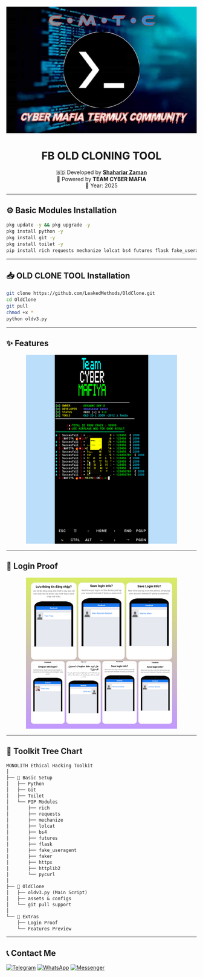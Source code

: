 
<p align="center">
  <img src="https://raw.githubusercontent.com/LeakedMethods/OldClone/refs/heads/main/FB_IMG_1757302161129.jpg" width="600"/>
</p>

<h1 align="center"> FB OLD CLONING TOOL</h1>

<p align="center">
  🇧🇩 Developed by <a href="https://www.facebook.com/shahariarzaman.mahi"><b>Shahariar Zaman</b></a><br>
  🚀 Powered by <b>TEAM CYBER MAFIA</b><br>
  📆 Year: 2025
</p>

---

## ⚙️ Basic Modules Installation
```bash
pkg update -y && pkg upgrade -y
pkg install python -y
pkg install git -y
pkg install toilet -y
pip install rich requests mechanize lolcat bs4 futures flask fake_useragent faker httpx httplib2 pycurl
````

---

## 📥 OLD CLONE TOOL Installation

```bash
git clone https://github.com/LeakedMethods/OldClone.git
cd OldClone
git pull
chmod +x *
python oldv3.py
```

---

## ✨ Features

<p align="center">
  <img src="https://raw.githubusercontent.com/LeakedMethods/OldClone/refs/heads/main/InShot_20250909_094437440.jpg" width="400"/>
</p>

---

## 🔑 Login Proof

<p align="center">
  <img src="https://raw.githubusercontent.com/LeakedMethods/OldClone/refs/heads/main/InShot_20250909_093951493.jpg" width="400"/>
</p>

---

## 🌳 Toolkit Tree Chart

```text
MONOLITH Ethical Hacking Toolkit
│
├── 📂 Basic Setup
│   ├── Python
│   ├── Git
│   ├── Toilet
│   └── PIP Modules
│       ├── rich
│       ├── requests
│       ├── mechanize
│       ├── lolcat
│       ├── bs4
│       ├── futures
│       ├── flask
│       ├── fake_useragent
│       ├── faker
│       ├── httpx
│       ├── httplib2
│       └── pycurl
│
├── 📂 OldClone
│   ├── oldv3.py (Main Script)
│   ├── assets & configs
│   └── git pull support
│
└── 📂 Extras
    ├── Login Proof
    └── Features Preview
```

---

## 📞 Contact Me

[![Telegram](https://img.shields.io/badge/Contact%20On-Telegram-blue?style=for-the-badge\&logo=telegram)](https://t.me/shahariarzaman2001)
[![WhatsApp](https://img.shields.io/badge/Contact%20On-WhatsApp-25D366?style=for-the-badge\&logo=whatsapp)](https://wa.me/+8801533964445)
[![Messenger](https://img.shields.io/badge/Contact%20On-Messenger-00B2FF?style=for-the-badge\&logo=messenger\&logoColor=white)](https://m.me/cm/AbbljCxFoBpeRP_Q/?send_source=cm%3Acopy_invite_link)

```

